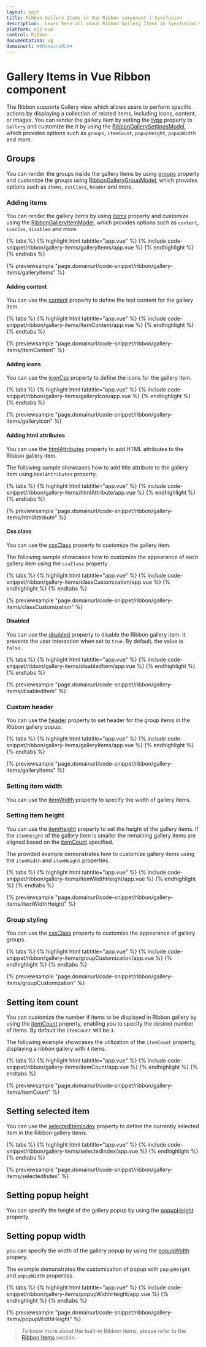 ```yaml
---
layout: post
title: Ribbon Gallery Items in Vue Ribbon component | Syncfusion
description:  Learn here all about Ribbon Gallery Items in Syncfusion Vue Ribbon component of Syncfusion Essential JS 2 and more.
platform: ej2-vue
control: Ribbon
documentation: ug
domainurl: ##DomainURL##
---
```


# Gallery Items in Vue Ribbon component

The Ribbon supports Gallery view which allows users to perform specific actions by displaying a collection of related items, including icons, content, or images. You can render the gallery item by setting the [type](https://ej2.syncfusion.com/vue/documentation/api/ribbon/ribbonItemType/) property to `Gallery` and customize the it by using the [RibbonGallerySettingsModel](https://ej2.syncfusion.com/vue/documentation/api/ribbon/ribbonGallerySettingsModel/), which provides options such as `groups`, `itemCount`, `popupHeight`, `popupWidth` and more.

## Groups 

You can render the groups inside the gallery items by using [groups](https://ej2.syncfusion.com/vue/documentation/api/ribbon/ribbonGallerySettingsModel/#groups) property and customize the groups using [RibbonGalleryGroupModel](https://ej2.syncfusion.com/vue/documentation/api/ribbon/ribbonGalleryGroupModel/), which provides options such as `items`, `cssClass`, `header` and more.

### Adding items

You can render the gallery items by using [items](https://ej2.syncfusion.com/vue/documentation/api/ribbon/ribbonGalleryGroupModel/#items) property and customize using the [RibbonGalleryItemModel](https://ej2.syncfusion.com/vue/documentation/api/ribbon/ribbonGalleryItemModel/), which provides options such as `content`, `iconCss`, `disabled` and more.

{% tabs %}
{% highlight html tabtitle="app.vue" %}
{% include code-snippet/ribbon/gallery-items/galleryItems/app.vue %}
{% endhighlight %}
{% endtabs %}
        
{% previewsample "page.domainurl/code-snippet/ribbon/gallery-items/galleryItems" %}

#### Adding content

You can use the [content](https://ej2.syncfusion.com/vue/documentation/api/ribbon/ribbonGalleryItemModel/#content) property to define the text content for the gallery item.

{% tabs %}
{% highlight html tabtitle="app.vue" %}
{% include code-snippet/ribbon/gallery-items/ItemContent/app.vue %}
{% endhighlight %}
{% endtabs %}
        
{% previewsample "page.domainurl/code-snippet/ribbon/gallery-items/ItemContent" %}

#### Adding icons

You can use the [iconCss](https://ej2.syncfusion.com/vue/documentation/api/ribbon/ribbonGalleryItemModel/#iconcss) property to define the icons for the gallery item.

{% tabs %}
{% highlight html tabtitle="app.vue" %}
{% include code-snippet/ribbon/gallery-items/galleryIcon/app.vue %}
{% endhighlight %}
{% endtabs %}
        
{% previewsample "page.domainurl/code-snippet/ribbon/gallery-items/galleryIcon" %}

#### Adding html attributes

You can use the [htmlAttributes](https://ej2.syncfusion.com/vue/documentation/api/ribbon/ribbonGalleryItemModel/#htmlattributes) property to add HTML attributes to the Ribbon gallery item.

The following sample showcases how to add title attribute to the gallery item using `htmlAttributes` property.

{% tabs %}
{% highlight html tabtitle="app.vue" %}
{% include code-snippet/ribbon/gallery-items/htmlAttribute/app.vue %}
{% endhighlight %}
{% endtabs %}
        
{% previewsample "page.domainurl/code-snippet/ribbon/gallery-items/htmlAttribute" %}

#### Css class

You can use the [cssClass](https://ej2.syncfusion.com/vue/documentation/api/ribbon/ribbonGalleryItemModel/#cssclass) property to customize the gallery item.

The following sample showcases how to customize the appearance of each gallery item using the `cssClass` property .

{% tabs %}
{% highlight html tabtitle="app.vue" %}
{% include code-snippet/ribbon/gallery-items/classCustomization/app.vue %}
{% endhighlight %}
{% endtabs %}
        
{% previewsample "page.domainurl/code-snippet/ribbon/gallery-items/classCustomization" %}

#### Disabled

You can use the [disabled](https://ej2.syncfusion.com/vue/documentation/api/ribbon/ribbonGalleryItemModel/#disabled) property to disable the Ribbon gallery item. It prevents the user interaction when set to `true`. By default, the value is `false`.

{% tabs %}
{% highlight html tabtitle="app.vue" %}
{% include code-snippet/ribbon/gallery-items/disabledItem/app.vue %}
{% endhighlight %}
{% endtabs %}
        
{% previewsample "page.domainurl/code-snippet/ribbon/gallery-items/disabledItem" %}

### Custom header

You can use the [header](https://ej2.syncfusion.com/vue/documentation/api/ribbon/ribbonGalleryGroupModel/#header) property to set header for the group items in the Ribbon gallery popup.

{% tabs %}
{% highlight html tabtitle="app.vue" %}
{% include code-snippet/ribbon/gallery-items/galleryItems/app.vue %}
{% endhighlight %}
{% endtabs %}
        
{% previewsample "page.domainurl/code-snippet/ribbon/gallery-items/galleryItems" %}

### Setting item width

You can use the [itemWidth](https://ej2.syncfusion.com/vue/documentation/api/ribbon/ribbonGalleryGroupModel/#itemwidth) property to specify the width of gallery items.

### Setting item height

You can use the [itemHeight](https://ej2.syncfusion.com/vue/documentation/api/ribbon/ribbonGalleryGroupModel/#itemheight) property to set the height of the gallery items. If the `itemHeight` of the gallery item is smaller the remaining gallery items are aligned based on the [itemCount](https://ej2.syncfusion.com/vue/documentation/api/ribbon/ribbonGallerySettingsModel/#itemcount) specified.

The provided example demonstrates how to customize gallery items using the `itemWidth` and `itemHeight` properties.

{% tabs %}
{% highlight html tabtitle="app.vue" %}
{% include code-snippet/ribbon/gallery-items/itemWidthHeight/app.vue %}
{% endhighlight %}
{% endtabs %}
        
{% previewsample "page.domainurl/code-snippet/ribbon/gallery-items/itemWidthHeight" %}

### Group styling

You can use the [cssClass](https://ej2.syncfusion.com/vue/documentation/api/ribbon/ribbonGalleryGroupModel/#cssclass) property to customize the appearance of gallery groups.

{% tabs %}
{% highlight html tabtitle="app.vue" %}
{% include code-snippet/ribbon/gallery-items/groupCustomization/app.vue %}
{% endhighlight %}
{% endtabs %}
        
{% previewsample "page.domainurl/code-snippet/ribbon/gallery-items/groupCustomization" %}

## Setting item count

You can customize the number if items to be displayed in Ribbon gallery by using the [itemCount](https://ej2.syncfusion.com/vue/documentation/api/ribbon/ribbonGallerySettingsModel/#itemcount) property, enabling you to specify the desired number of items. By default the `itemCount` will be `3`.

The following example showcases the utilization of the `itemCount` property, displaying a ribbon gallery with `4` items.

{% tabs %}
{% highlight html tabtitle="app.vue" %}
{% include code-snippet/ribbon/gallery-items/itemCount/app.vue %}
{% endhighlight %}
{% endtabs %}
        
{% previewsample "page.domainurl/code-snippet/ribbon/gallery-items/itemCount" %}

## Setting selected item

You can use the [selectedItemIndex](https://ej2.syncfusion.com/vue/documentation/api/ribbon/ribbonGallerySettingsModel/#selecteditemindex) property to define the currently selected item in the Ribbon gallery items.

{% tabs %}
{% highlight html tabtitle="app.vue" %}
{% include code-snippet/ribbon/gallery-items/selectedIndex/app.vue %}
{% endhighlight %}
{% endtabs %}
        
{% previewsample "page.domainurl/code-snippet/ribbon/gallery-items/selectedIndex" %}

## Setting popup height

You can specify the height of the gallery popup by using the [popupHeight](https://ej2.syncfusion.com/vue/documentation/api/ribbon/ribbonGallerySettingsModel/#popupheight) property.

## Setting popup width

you can specify the width of the gallery popup by using the [popupWidth](https://ej2.syncfusion.com/vue/documentation/api/ribbon/ribbonGallerySettingsModel/#popupwidth) propery.

The example demonstrates the customization of popup with `popupHeight` and `popupWidth` properties.

{% tabs %}
{% highlight html tabtitle="app.vue" %}
{% include code-snippet/ribbon/gallery-items/popupWidthHeight/app.vue %}
{% endhighlight %}
{% endtabs %}
        
{% previewsample "page.domainurl/code-snippet/ribbon/gallery-items/popupWidthHeight" %}

> To know more about the built-in Ribbon items, please refer to the [Ribbon Items](./items) section.